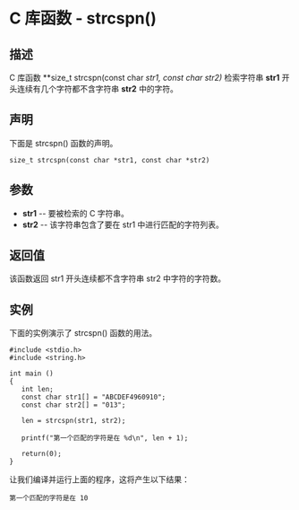
# C 库函数 - strcspn()

  

## 描述

C 库函数 **size_t strcspn(const char *str1, const char *str2)** 检索字符串 **str1** 开头连续有几个字符都不含字符串 **str2** 中的字符。

## 声明

下面是 strcspn() 函数的声明。

```
size_t strcspn(const char *str1, const char *str2)

```

## 参数

*   **str1** -- 要被检索的 C 字符串。
*   **str2** -- 该字符串包含了要在 str1 中进行匹配的字符列表。

## 返回值

该函数返回 str1 开头连续都不含字符串 str2 中字符的字符数。

## 实例

下面的实例演示了 strcspn() 函数的用法。

```
#include <stdio.h>
#include <string.h>

int main ()
{
   int len;
   const char str1[] = "ABCDEF4960910";
   const char str2[] = "013";

   len = strcspn(str1, str2);

   printf("第一个匹配的字符是在 %d\n", len + 1);

   return(0);
}

```

让我们编译并运行上面的程序，这将产生以下结果：

```
第一个匹配的字符是在 10

```

  

